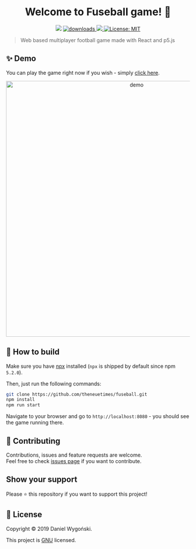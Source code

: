 <h1 align="center">Welcome to Fuseball game! 👋</h1>
<p align="center">
  <img src="https://img.shields.io/github/languages/code-size/theneuetimes/fuseball.svg" />
  <a href="https://github.com/theneuetimes/fuseball/issues">
    <img alt="downloads" src="https://img.shields.io/github/issues-raw/theneuetimes/fuseball.svg" target="_blank" />
  </a>
  <a href="https://theneuetimes.github.io/fuseball/">
    <img src="https://img.shields.io/website/https/theneuetimes.github.io/fuseball.svg?up_color=green&up_message=online" />
  </a>
  <a href="https://github.com/kefranabg/readme-md-generator/blob/master/LICENSE">
    <img alt="License: MIT" src="https://img.shields.io/badge/License-MIT-yellow.svg" target="_blank" />
  </a>
</p>

> Web based multiplayer football game made with React and p5.js

## ✨ Demo

You can play the game right now if you wish - simply <a href="https://theneuetimes.github.io/fuseball/" target="_blank">click here</a>.

<p align="center">
  <img width="700" align="center" src="https://i.imgur.com/ajw4fld.png" alt="demo"/>
</p>

## 🚀 How to build

Make sure you have [npx](https://www.npmjs.com/package/npx) installed (`npx` is shipped by default since npm `5.2.0`).

Then, just run the following commands:

```sh
git clone https://github.com/theneuetimes/fuseball.git
npm install
npm run start
```

Navigate to your browser and go to `http://localhost:8080` - you should see the game running there.

## 🤝 Contributing

Contributions, issues and feature requests are welcome.<br />
Feel free to check [issues page](https://github.com/theneuetimes/fuseball/issues) if you want to contribute.

## Show your support

Please ⭐️ this repository if you want to support this project!

## 📝 License

Copyright © 2019 Daniel Wygoński.

This project is [GNU](https://github.com/theneuetimes/fuseball/blob/master/LICENSE.md) licensed.
